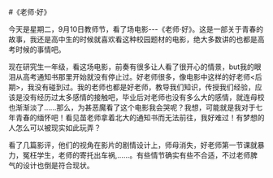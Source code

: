 #《老师·好》

今天是星期二，9月10日教师节，看了场电影---《老师·好》。这是一部关于青春的故事，我还是高中生的时候就喜欢看这种校园题材的电影，绝大多数讲的也都是高考时候的事情吧。

现在研究生一年级，看这场电影，前奏有很多让人看了很开心的情景，but我的眼泪从高考通知书那里开始就没有停止过。好老师很多，像电影中这样的好老师<后期>，我没有碰到过。我的老师也都是好老师，教导我们知识，传授我们经验，应该是没有经历过太多感情的接触吧，毕业后对老师也没有多么大的感情，就连母校也渐渐淡了……那么，为甚恶魔看了这个电影我会哭呢？我想，可能就是我对于七年青春的缅怀吧！看见苗老师拿着北大的通知书而无法前往，我好难过！有梦想的人怎么可以被现实如此玩弄？

看了几篇影评，他们的视角在影片的剧情设计上，师母消失，好老师第一节课就暴力，冤枉学生，老师的寄托出车祸,......。有些情节确实有些不合适，不过老师脾气的设计也倒是符合现状。

